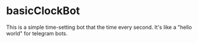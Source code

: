 # basicClockBot
This is a simple time-setting bot that the time every second. It's like a "hello world" for telegram bots.
